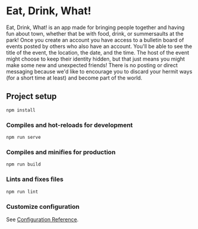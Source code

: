 # Eat, Drink, What!

Eat, Drink, What! is an app made for bringing people together and having fun about town, whether that be with food, drink, or summersaults at the park! Once you create an account you have access to a bulletin board of events posted by others who also have an account. You'll be able to see the title of the event, the location, the date, and the time. The host of the event might choose to keep their identity hidden, but that just means you might make some new and unexpected friends! There is no posting or direct messaging because we'd like to encourage you to discard your hermit ways (for a short time at least) and become part of the world.

## Project setup
```
npm install
```

### Compiles and hot-reloads for development
```
npm run serve
```

### Compiles and minifies for production
```
npm run build
```

### Lints and fixes files
```
npm run lint
```

### Customize configuration
See [Configuration Reference](https://cli.vuejs.org/config/).
